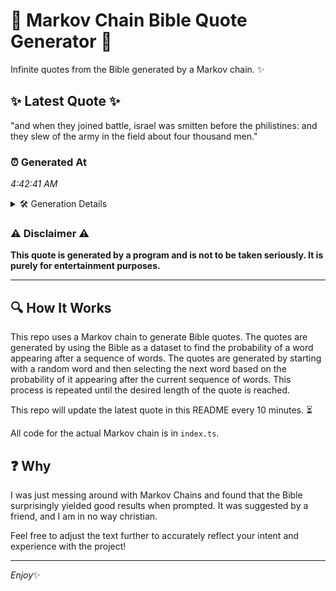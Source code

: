 # 📖 Markov Chain Bible Quote Generator 📖

Infinite quotes from the Bible generated by a Markov chain. ✨

## ✨ Latest Quote ✨
"and when they joined battle, israel was smitten before the philistines: and they slew of the army in the field about four thousand men."

### ⏰ Generated At
*4:42:41 AM*

<details>
    <summary>🛠️ Generation Details</summary>
    <p>
        <strong>🌱 Seed:</strong> and<br>
        <strong>🔄 Iterations:</strong> 23<br>
        <strong>📜 Context History:</strong><br>[ and ]: when<br>[ and, when ]: they<br>[ and, when, they ]: joined<br>[ and, when, they, joined ]: battle,<br>[ and, when, they, joined, battle, ]: israel<br>[ and, when, they, joined, battle,, israel ]: was<br>[ when, they, joined, battle,, israel, was ]: smitten<br>[ they, joined, battle,, israel, was, smitten ]: before<br>[ joined, battle,, israel, was, smitten, before ]: the<br>[ battle,, israel, was, smitten, before, the ]: philistines:<br>[ israel, was, smitten, before, the, philistines: ]: and<br>[ was, smitten, before, the, philistines:, and ]: they<br>[ smitten, before, the, philistines:, and, they ]: slew<br>[ before, the, philistines:, and, they, slew ]: of<br>[ the, philistines:, and, they, slew, of ]: the<br>[ philistines:, and, they, slew, of, the ]: army<br>[ and, they, slew, of, the, army ]: in<br>[ they, slew, of, the, army, in ]: the<br>[ slew, of, the, army, in, the ]: field<br>[ of, the, army, in, the, field ]: about<br>[ the, army, in, the, field, about ]: four<br>[ army, in, the, field, about, four ]: thousand<br>[ in, the, field, about, four, thousand ]: men.<br>
    </p>
</details>

### ⚠️ Disclaimer ⚠️
**This quote is generated by a program and is not to be taken seriously. It is purely for entertainment purposes.**

---

## 🔍 How It Works

This repo uses a Markov chain to generate Bible quotes. The quotes are generated by using the Bible as a dataset to find the probability of a word appearing after a sequence of words. The quotes are generated by starting with a random word and then selecting the next word based on the probability of it appearing after the current sequence of words. This process is repeated until the desired length of the quote is reached.

This repo will update the latest quote in this README every 10 minutes. ⏳

All code for the actual Markov chain is in `index.ts`.

## ❓ Why

I was just messing around with Markov Chains and found that the Bible surprisingly yielded good results when prompted. 
It was suggested by a friend, and I am in no way christian.

Feel free to adjust the text further to accurately reflect your intent and experience with the project!

---

*Enjoy*✨
